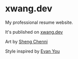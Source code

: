 # xwang.dev

My professional resume website. 

It's published on [xwang.dev](https://xwang.dev)

Art by [Sheng Chenni](https://shengchenni.com)

Style inspired by [Evan You](https://evanyou.me/)
